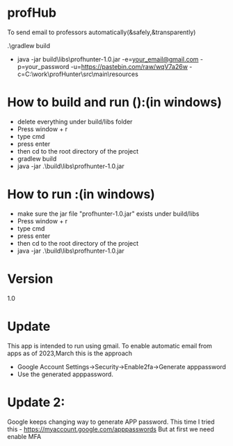 # profHub
To send email to professors automatically(&amp;safely,&amp;transparently)

.\gradlew  build
- java -jar build\libs\profhunter-1.0.jar -e=your_email@gmail.com -p=your_password -u=https://pastebin.com/raw/wqV7a26w -c=C:\\work\\profHunter\\src\\main\\resources


# How to build and run ():(in windows)
- delete everything under build/libs folder
- Press window + r
- type cmd
- press enter
- then cd to the root directory of the project
- gradlew build
- java -jar .\build\libs\profhunter-1.0.jar


# How to run :(in windows)
- make sure the jar file "profhunter-1.0.jar" exists under build/libs
- Press window + r
- type cmd
- press enter
- then cd to the root directory of the project
- java -jar .\build\libs\profhunter-1.0.jar

# Version
1.0

# Update
This app is intended to run using gmail. To enable automatic email from apps as of 2023,March this is the approach
- Google Account Settings->Security->Enable2fa->Generate apppassword
- Use the generated apppassword.

# Update 2:
Google keeps changing way to generate APP password. This time I tried this - https://myaccount.google.com/apppasswords 
But at first we need enable MFA
